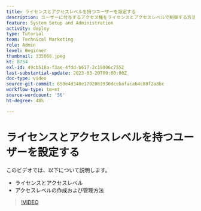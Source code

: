 ```yaml
---
title: ライセンスとアクセスレベルを持つユーザーを設定する
description: ユーザーに付与するアクセス権をライセンスとアクセスレベルで制御する方法について説明します。担当業務がシステムでどのように使用されるかを説明します。
feature: System Setup and Administration
activity: deploy
type: Tutorial
team: Technical Marketing
role: Admin
level: Beginner
thumbnail: 335066.jpeg
kt: 8754
exl-id: 49cb518a-f3ae-4fdd-b617-2c19006c7552
last-substantial-update: 2023-03-20T00:00:00Z
doc-type: video
source-git-commit: 650e4d346e1792863930dcebafacab4c88f2a8bc
workflow-type: tm+mt
source-wordcount: '56'
ht-degree: 48%

---
```


# ライセンスとアクセスレベルを持つユーザーを設定する

このビデオでは、以下について説明します。

* ライセンスとアクセスレベル
* アクセスレベルの作成および管理方法

>[!VIDEO](https://video.tv.adobe.com/v/335066/?quality=12&learn=on)
